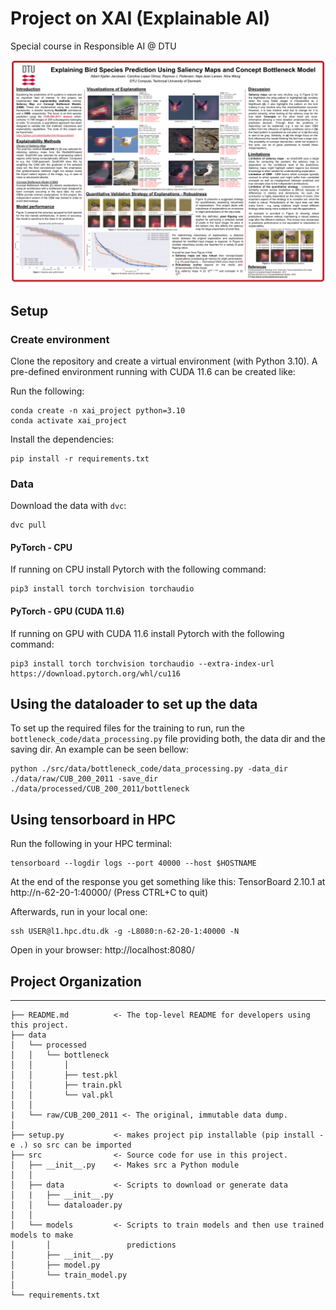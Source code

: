 Project on XAI (Explainable AI)
==============================

Special course in Responsible AI @ DTU

![alt text](https://github.com/blclo/XAI-ResponsibleAI/blob/main/XAI_ResponsibleAI_poster.pp.pptx%20(1).png)

## Setup

### Create environment
Clone the repository and create a virtual environment (with Python 3.10). A pre-defined environment running with CUDA 11.6 can be created like:

Run the following:

```
conda create -n xai_project python=3.10
conda activate xai_project
```

Install the dependencies:
```
pip install -r requirements.txt
```

### Data

Download the data with `dvc`:

``` 
dvc pull
```

#### PyTorch - CPU
If running on CPU install Pytorch with the following command:

```
pip3 install torch torchvision torchaudio
```

#### PyTorch - GPU (CUDA 11.6)
If running on GPU with CUDA 11.6 install Pytorch with the following command:
```
pip3 install torch torchvision torchaudio --extra-index-url https://download.pytorch.org/whl/cu116
```

## Using the dataloader to set up the data
To set up the required files for the training to run, run the ```bottleneck_code/data_processing.py``` file providing both, the data dir and the saving dir. An example can be seen bellow:
```
python ./src/data/bottleneck_code/data_processing.py -data_dir ./data/raw/CUB_200_2011 -save_dir ./data/processed/CUB_200_2011/bottleneck
```

## Using tensorboard in HPC
Run the following in your HPC terminal:
```
tensorboard --logdir logs --port 40000 --host $HOSTNAME
```
At the end of the response you get something like this: TensorBoard 2.10.1 at http://n-62-20-1:40000/ (Press CTRL+C to quit)

Afterwards, run in your local one:
```
ssh USER@l1.hpc.dtu.dk -g -L8080:n-62-20-1:40000 -N
```
Open in your browser: http://localhost:8080/
## Project Organization
------------

    ├── README.md          <- The top-level README for developers using this project.
    ├── data
    │   └── processed
    │   │   └── bottleneck
    │   │       │                 
    │   │       ├── test.pkl
    │   │       ├── train.pkl
    │   │       └── val.pkl
    │   │   
    |   └── raw/CUB_200_2011 <- The original, immutable data dump.
    │
    ├── setup.py           <- makes project pip installable (pip install -e .) so src can be imported
    ├── src                <- Source code for use in this project.
    │   ├── __init__.py    <- Makes src a Python module
    │   │
    │   ├── data           <- Scripts to download or generate data
    │   |   ├── __init__.py
    │   │   └── dataloader.py
    │   │
    │   └── models         <- Scripts to train models and then use trained models to make
    │       │                 predictions
    │       ├── __init__.py
    │       ├── model.py
    │       └── train_model.py
    │
    └── requirements.txt 
